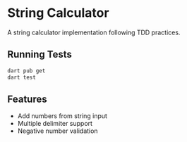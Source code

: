 # String Calculator

A string calculator implementation following TDD practices.

## Running Tests

```bash
dart pub get
dart test
```

## Features

- Add numbers from string input
- Multiple delimiter support
- Negative number validation
